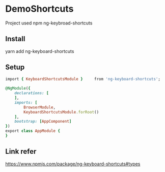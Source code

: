 # DemoShortcuts

Project used npm ng-keybroad-shortcuts 

## Install

yarn add ng-keyboard-shortcuts

## Setup
```ruby
import { KeyboardShortcutsModule }     from 'ng-keyboard-shortcuts';  
  
@NgModule({  
    declarations: [  
    ],  
    imports: [  
        BrowserModule,  
        KeyboardShortcutsModule.forRoot()  
    ],  
    bootstrap: [AppComponent]  
})  
export class AppModule {  
}  
```
## Link refer
https://www.npmjs.com/package/ng-keyboard-shortcuts#types 
